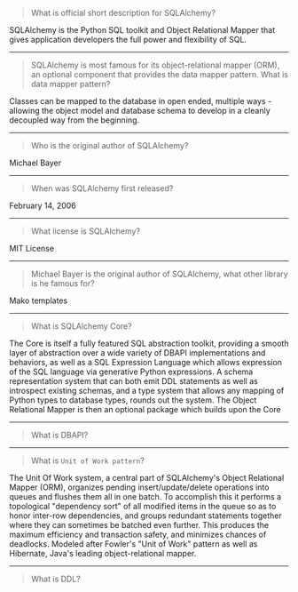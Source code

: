 > What is official short description for SQLAlchemy?

SQLAlchemy is the Python SQL toolkit and Object Relational Mapper that gives application developers the full power and flexibility of SQL.

---
> SQLAlchemy is most famous for its object-relational mapper (ORM), an optional component that provides the data mapper pattern. What is data mapper pattern?

Classes can be mapped to the database in open ended, multiple ways - allowing the object model and database schema to develop in a cleanly decoupled way from the beginning.

---
> Who is the original author of SQLAlchemy?

Michael Bayer

---
> When was SQLAlchemy first released?

February 14, 2006

---
> What license is SQLAlchemy?

MIT License

---
> Michael Bayer is the original author of SQLAlchemy, what other library is he famous for?

Mako templates

---
> What is SQLAlchemy Core?

The Core is itself a fully featured SQL abstraction toolkit, providing a smooth layer of abstraction over a wide variety of DBAPI implementations and behaviors, as well as a SQL Expression Language which allows expression of the SQL language via generative Python expressions. A schema representation system that can both emit DDL statements as well as introspect existing schemas, and a type system that allows any mapping of Python types to database types, rounds out the system. The Object Relational Mapper is then an optional package which builds upon the Core

---
> What is DBAPI?

---
> What is `Unit of Work pattern`?

The Unit Of Work system, a central part of SQLAlchemy's Object Relational Mapper (ORM), organizes pending insert/update/delete operations into queues and flushes them all in one batch. To accomplish this it performs a topological "dependency sort" of all modified items in the queue so as to honor inter-row dependencies, and groups redundant statements together where they can sometimes be batched even further. This produces the maximum efficiency and transaction safety, and minimizes chances of deadlocks. Modeled after Fowler's "Unit of Work" pattern as well as Hibernate, Java's leading object-relational mapper.

---
> What is DDL?
